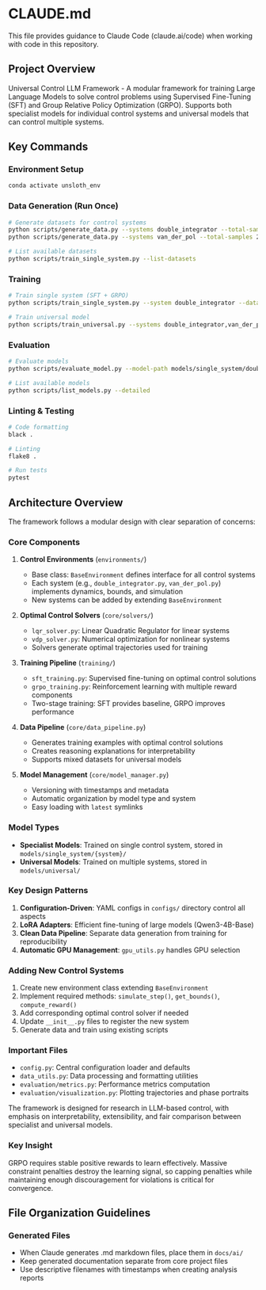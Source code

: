 # CLAUDE.md

This file provides guidance to Claude Code (claude.ai/code) when working with code in this repository.

## Project Overview

Universal Control LLM Framework - A modular framework for training Large Language Models to solve control problems using Supervised Fine-Tuning (SFT) and Group Relative Policy Optimization (GRPO). Supports both specialist models for individual control systems and universal models that can control multiple systems.

## Key Commands

### Environment Setup
```bash
conda activate unsloth_env
```

### Data Generation (Run Once)
```bash
# Generate datasets for control systems
python scripts/generate_data.py --systems double_integrator --total-samples 2000 --split-ratio 0.9 --dataset-name di
python scripts/generate_data.py --systems van_der_pol --total-samples 2000 --split-ratio 0.9 --dataset-name vdp

# List available datasets
python scripts/train_single_system.py --list-datasets
```

### Training
```bash
# Train single system (SFT + GRPO)
python scripts/train_single_system.py --system double_integrator --dataset-name di --training-type both --lora-rank 8

# Train universal model
python scripts/train_universal.py --systems double_integrator,van_der_pol --datasets di,vdp --training-type both --lora-rank 8
```

### Evaluation
```bash
# Evaluate models
python scripts/evaluate_model.py --model-path models/single_system/double_integrator/grpo/latest --model-type single_system --eval-dataset di --save-plots

# List available models
python scripts/list_models.py --detailed
```

### Linting & Testing
```bash
# Code formatting
black .

# Linting
flake8 .

# Run tests
pytest
```

## Architecture Overview

The framework follows a modular design with clear separation of concerns:

### Core Components

1. **Control Environments** (`environments/`)
   - Base class: `BaseEnvironment` defines interface for all control systems
   - Each system (e.g., `double_integrator.py`, `van_der_pol.py`) implements dynamics, bounds, and simulation
   - New systems can be added by extending `BaseEnvironment`

2. **Optimal Control Solvers** (`core/solvers/`)
   - `lqr_solver.py`: Linear Quadratic Regulator for linear systems
   - `vdp_solver.py`: Numerical optimization for nonlinear systems
   - Solvers generate optimal trajectories used for training

3. **Training Pipeline** (`training/`)
   - `sft_training.py`: Supervised fine-tuning on optimal control solutions
   - `grpo_training.py`: Reinforcement learning with multiple reward components
   - Two-stage training: SFT provides baseline, GRPO improves performance

4. **Data Pipeline** (`core/data_pipeline.py`)
   - Generates training examples with optimal control solutions
   - Creates reasoning explanations for interpretability
   - Supports mixed datasets for universal models

5. **Model Management** (`core/model_manager.py`)
   - Versioning with timestamps and metadata
   - Automatic organization by model type and system
   - Easy loading with `latest` symlinks

### Model Types

- **Specialist Models**: Trained on single control system, stored in `models/single_system/{system}/`
- **Universal Models**: Trained on multiple systems, stored in `models/universal/`

### Key Design Patterns

1. **Configuration-Driven**: YAML configs in `configs/` directory control all aspects
2. **LoRA Adapters**: Efficient fine-tuning of large models (Qwen3-4B-Base)
3. **Clean Data Pipeline**: Separate data generation from training for reproducibility
4. **Automatic GPU Management**: `gpu_utils.py` handles GPU selection

### Adding New Control Systems

1. Create new environment class extending `BaseEnvironment`
2. Implement required methods: `simulate_step()`, `get_bounds()`, `compute_reward()`
3. Add corresponding optimal control solver if needed
4. Update `__init__.py` files to register the new system
5. Generate data and train using existing scripts

### Important Files

- `config.py`: Central configuration loader and defaults
- `data_utils.py`: Data processing and formatting utilities
- `evaluation/metrics.py`: Performance metrics computation
- `evaluation/visualization.py`: Plotting trajectories and phase portraits

The framework is designed for research in LLM-based control, with emphasis on interpretability, extensibility, and fair comparison between specialist and universal models.

### Key Insight
GRPO requires stable positive rewards to learn effectively. Massive constraint penalties destroy the learning signal, so capping penalties while maintaining enough discouragement for violations is critical for convergence.

## File Organization Guidelines

### Generated Files
- When Claude generates .md markdown files, place them in `docs/ai/`
- Keep generated documentation separate from core project files
- Use descriptive filenames with timestamps when creating analysis reports
